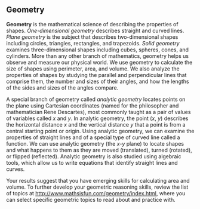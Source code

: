 ## Geometry

**Geometry** is the mathematical science of describing the properties of shapes. *One-dimensional geometry* describes straight and curved lines. *Plane geometry* is the subject that describes two-dimensional shapes including circles, triangles, rectangles, and trapezoids. *Solid geometry* examines three-dimensional shapes including cubes, spheres, cones, and cylinders. More than any other branch of mathematics, geometry helps us observe and measure our physical world. We use geometry to calculate the size of shapes using perimeter, area, and volume. We also analyze the properties of shapes by studying the parallel and perpendicular lines that comprise them, the number and sizes of their angles, and how the lengths of the sides and sizes of the angles compare. 

A special branch of geometry called *analytic geometry* locates points on the plane using Cartesian coordinates (named for the philosopher and mathematician Rene Descartes), most commonly taught as a pair of values of variables called *x* and *y*. In analytic geometry, the point (*x*, *y*) describes the horizontal distance *x* and the vertical distance *y* that a point is from a central starting point or origin. Using analytic geometry, we can examine the properties of straight lines and of a special type of curved line called a function. We can use analytic geometry (the *x-y* plane) to locate shapes and what happens to them as they are moved (translated), turned (rotated), or flipped (reflected). Analytic geometry is also studied using algebraic tools, which allow us to write equations that identify straight lines and curves.

Your results suggest that you have emerging skills for calculating area and volume. To further develop your geometric reasoning skills, review the list of topics at http://www.mathsisfun.com/geometry/index.html, where you can select specific geometric topics to read about and practice with.  
